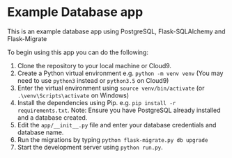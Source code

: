 # Example Database app
This is an example database app using PostgreSQL, Flask-SQLAlchemy and Flask-Migrate

To begin using this app you can do the following:

1. Clone the repository to your local machine or Cloud9.
2. Create a Python virtual environment e.g. `python -m venv venv` (You may need to use `python3` instead or `python3.5` on Cloud9)
3. Enter the virtual environment using `source venv/bin/activate` (or `.\venv\Scripts\activate` on Windows)
4. Install the dependencies using Pip. e.g. `pip install -r requirements.txt`. Note: Ensure you have PostgreSQL already installed and a database created.
5. Edit the `app/__init__.py` file and enter your database credentials and database name.
6. Run the migrations by typing `python flask-migrate.py db upgrade`
7. Start the development server using `python run.py`.